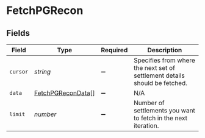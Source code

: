 # FetchPGRecon


## Fields

| Field                                                                      | Type                                                                       | Required                                                                   | Description                                                                |
| -------------------------------------------------------------------------- | -------------------------------------------------------------------------- | -------------------------------------------------------------------------- | -------------------------------------------------------------------------- |
| `cursor`                                                                   | *string*                                                                   | :heavy_minus_sign:                                                         | Specifies from where the next set of settlement details should be fetched. |
| `data`                                                                     | [FetchPGReconData](../../models/shared/fetchpgrecondata.md)[]              | :heavy_minus_sign:                                                         | N/A                                                                        |
| `limit`                                                                    | *number*                                                                   | :heavy_minus_sign:                                                         | Number of settlements you want to fetch in the next iteration.             |